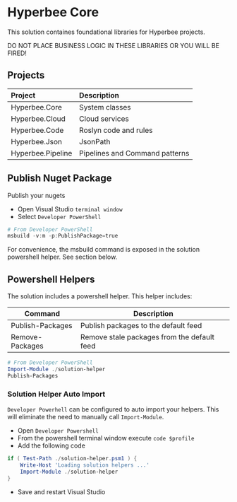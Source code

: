 
# Hyperbee Core

This solution containes foundational libraries for Hyperbee projects.

DO NOT PLACE BUSINESS LOGIC IN THESE LIBRARIES OR YOU WILL BE FIRED!


## Projects

| Project           | Description
|:------------------|:------------------------------
| Hyperbee.Core     | System classes 
| Hyperbee.Cloud    | Cloud services
| Hyperbee.Code     | Roslyn code and rules
| Hyperbee.Json     | JsonPath
| Hyperbee.Pipeline | Pipelines and Command patterns

## Publish Nuget Package

Publish your nugets

* Open Visual Studio `terminal window`
* Select `Developer PowerShell`

```powershell
# From Developer PowerShell
msbuild -v:m -p:PublishPackage=true
```
 
For convenience, the msbuild command is exposed in the solution powershell helper. See section below.

## Powershell Helpers

The solution includes a powershell helper. This helper includes:

| Command          | Description
| ---------------- | ----------------------------------------
| Publish-Packages | Publish packages to the default feed
| Remove-Packages  | Remove stale packages from the default feed

```powershell
# From Developer PowerShell
Import-Module ./solution-helper
Publish-Packages
```

### Solution Helper Auto Import
`Developer Powerhell` can be configured to auto import your helpers. This will eliminate the need to
manually call `Import-Module`.

* Open `Developer Powershell`
* From the powershell terminal window execute `code $profile`
* Add the following code

```powershell
if ( Test-Path ./solution-helper.psm1 ) {
    Write-Host 'Loading solution helpers ...'
    Import-Module ./solution-helper
}
```

* Save and restart Visual Studio



